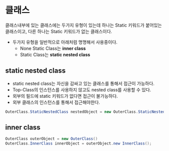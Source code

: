 

# 클래스
클래스내부에 있는 클래스에는 두가지 유형이 있는데 하나는 Static 키워드가 붙어있는 클래스이고, 다른 하나는 Static 키워드가 없는 클래스이다.
- 두가지 유형을 일반적으로 아래처럼 명명해서 사용중이다.
  - None Static Class는 **inner class**
  - Static Class는 **static nested class**

## static nested class
- static nested class는 자신을 감싸고 있는 클래스를 통해서 접근이 가능하다.
- Top-Class의 인스턴스를 사용하지 않고도 nested class를 사용할 수 있다.
- 외부의 필드에 static 키워드가 없다면 접근이 불가능하다.
- 외부 클래스의 인스턴스를 통해서 접근해야한다.
```java
OuterClass.StaticNestedClass nestedObject = new OuterClass.StaticNestedClass();
```
## inner class
```java
OuterClass outerObject = new OuterClass()
OuterClass.InnerClass innerObject = outerObject.new InnerClass();
```
